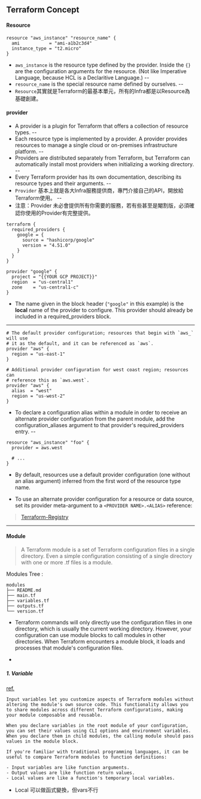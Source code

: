 ## Terraform Concept

#### Resource
```
resource "aws_instance" "resource_name" {
  ami           = "ami-a1b2c3d4"
  instance_type = "t2.micro"
}
```
* ```aws_instance``` is the resource type defined by the provider. Inside the ```{}``` are the configuration arguments for the resource.
(Not like Imperative Language, because HCL is a Declaritive Language.)
--
* ```resource_name``` is the special resource name defined by ourselves.
--
* ```Resource```其實就是Terraform的最基本單元，所有的Infra都是以Resource為基礎創建。



#### provider
* A provider is a plugin for Terraform that offers a collection of resource types. 
--
* Each resource type is implemented by a provider. A provider provides resources to manage a single cloud or on-premises infrastructure platform. 
--
* Providers are distributed separately from Terraform, but Terraform can automatically install most providers when initializing a working directory.
--
* Every Terraform provider has its own documentation, describing its resource types and their arguments.
--
* ```Provider``` 基本上就是各大Infra服務提供商，專門介接自己的API，開放給Terraform使用。
--
* 注意：Provider 未必會提供所有你需要的服務，若有些甚至是閹割版，必須確認你使用的Provider有完整提供。

```
terraform {
  required_providers {
    google = {
      source = "hashicorp/google"
      version = "4.51.0"
    }
  }
}

provider "google" {
  project = "{{YOUR GCP PROJECT}}"
  region  = "us-central1"
  zone    = "us-central1-c"
}
```
* The name given in the block header (```"google"``` in this example) is the **local** name of the provider to configure. This provider should already be included in a required_providers block.

---
```
# The default provider configuration; resources that begin with `aws_` will use
# it as the default, and it can be referenced as `aws`.
provider "aws" {
  region = "us-east-1"
}

# Additional provider configuration for west coast region; resources can
# reference this as `aws.west`.
provider "aws" {
  alias  = "west"
  region = "us-west-2"
}

```
* To declare a configuration alias within a module in order to receive an alternate provider configuration from the parent module, add the configuration_aliases argument to that provider's required_providers entry.
--

```
resource "aws_instance" "foo" {
  provider = aws.west

  # ...
}
```
* By default, resources use a default provider configuration (one without an alias argument) inferred from the first word of the resource type name.

* To use an alternate provider configuration for a resource or data source, set its provider meta-argument to a ```<PROVIDER NAME>.<ALIAS>``` reference:

> [Terraform-Registry](https://registry.terraform.io/)

---

#### Module
> A Terraform module is a set of Terraform configuration files in a single directory. Even a simple configuration consisting of a single directory with one or more .tf files is a module. 

Modules Tree : 
```
modules
├── README.md
├── main.tf
├── variables.tf
├── outputs.tf
└── version.tf
```

* Terraform commands will only directly use the configuration files in one directory, which is usually the current working directory. However, your configuration can use module blocks to call modules in other directories. When Terraform encounters a module block, it loads and processes that module's configuration files.

* 

##### 1. Variable
[ref.](https://developer.hashicorp.com/terraform/language/values/variables)
```
Input variables let you customize aspects of Terraform modules without altering the module's own source code. This functionality allows you to share modules across different Terraform configurations, making your module composable and reusable.

When you declare variables in the root module of your configuration, you can set their values using CLI options and environment variables. When you declare them in child modules, the calling module should pass values in the module block.

If you're familiar with traditional programming languages, it can be useful to compare Terraform modules to function definitions:

- Input variables are like function arguments.
- Output values are like function return values.
- Local values are like a function's temporary local variables.
```

* Local 可以做函式變換，但vars不行
